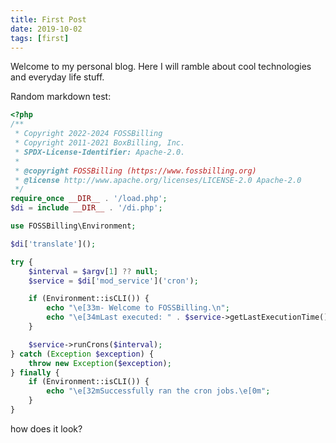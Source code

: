 ```yaml
---
title: First Post
date: 2019-10-02
tags: [first]
---
```


Welcome to my personal blog. Here I will ramble about cool technologies and everyday life stuff.

Random markdown test:

```php {linenos=table,anchorlinenos=true,linenostart=199}
<?php
/**
 * Copyright 2022-2024 FOSSBilling
 * Copyright 2011-2021 BoxBilling, Inc.
 * SPDX-License-Identifier: Apache-2.0.
 *
 * @copyright FOSSBilling (https://www.fossbilling.org)
 * @license http://www.apache.org/licenses/LICENSE-2.0 Apache-2.0
 */
require_once __DIR__ . '/load.php';
$di = include __DIR__ . '/di.php';

use FOSSBilling\Environment;

$di['translate']();

try {
    $interval = $argv[1] ?? null;
    $service = $di['mod_service']('cron');

    if (Environment::isCLI()) {
        echo "\e[33m- Welcome to FOSSBilling.\n";
        echo "\e[34mLast executed: " . $service->getLastExecutionTime() . ".\e[0m";
    }

    $service->runCrons($interval);
} catch (Exception $exception) {
    throw new Exception($exception);
} finally {
    if (Environment::isCLI()) {
        echo "\e[32mSuccessfully ran the cron jobs.\e[0m";
    }
}

```


how does it look?
